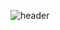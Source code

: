 
![header](https://capsule-render.vercel.app/api?type=Cylinder&color=green&height=300&section=header&text=안녕&안녕&안녕&fontSize=90)


<!--
**kokyungpil/kokyungpil** is a ✨ _special_ ✨ repository because its `README.md` (this file) appears on your GitHub profile.

Here are some ideas to get you started:

- 🔭 I’m currently working on ...
- 🌱 I’m currently learning ...
- 👯 I’m looking to collaborate on ...
- 🤔 I’m looking for help with ...
- 💬 Ask me about ...
- 📫 How to reach me: ...
- 😄 Pronouns: ...
- ⚡ Fun fact: ...
-->
